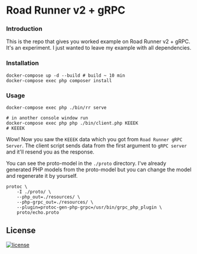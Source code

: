 # Road Runner v2 + gRPC

### Introduction
This is the repo that gives you worked example on Road Runner v2 + gRPC.
It's an experiment. I just wanted to leave my example with all dependencies.

### Installation
```shell
docker-compose up -d --build # build ~ 10 min
docker-compose exec php composer install
```

### Usage
```shell
docker-compose exec php ./bin/rr serve

# in another console window run
docker-compose exec php php ./bin/client.php KEEEK
# KEEEK
```
Wow! Now you saw the `KEEEK` data which you got from `Road Runner gRPC Server`.
The client script sends data from the first argument to `gRPC server` and it'll resend you as the response. 

You can see the proto-model in the `./proto` directory.
I've already generated PHP models from the proto-model but you can change the model and regenerate it by yourself.
```shell
protoc \
    -I ./proto/ \
    --php_out=./resources/ \
    --php-grpc_out=./resources/ \
    --plugin=protoc-gen-php-grpc=/usr/bin/grpc_php_plugin \
    proto/echo.proto

```

License
-------

[![license](https://img.shields.io/badge/License-MIT-green.svg?style=flat-square)](./LICENSE)
